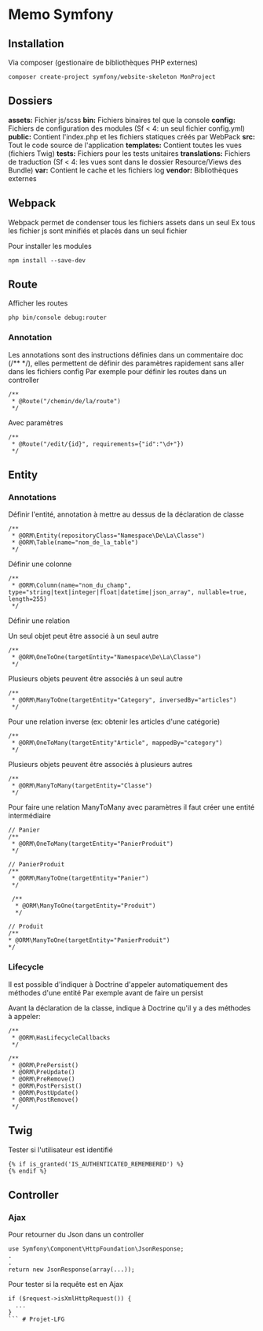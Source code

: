 # Memo Symfony
## Installation
Via composer (gestionaire de bibliothèques PHP externes)
```
composer create-project symfony/website-skeleton MonProject
```

## Dossiers
**assets:** Fichier js/scss
**bin:** Fichiers binaires tel que la console
**config:** Fichiers de configuration des modules (Sf < 4: un seul fichier config.yml)
**public:** Contient l'index.php et les fichiers statiques créés par WebPack
**src:** Tout le code source de l'application
**templates:** Contient toutes les vues (fichiers Twig)
**tests:** Fichiers pour les tests unitaires
**translations:** Fichiers de traduction (Sf < 4: les vues sont dans le dossier Resource/Views des Bundle)
**var:** Contient le cache et les fichiers log
**vendor:** Bibliothèques externes

## Webpack
Webpack permet de condenser tous les fichiers assets dans un seul
Ex tous les fichier js sont minifiés et placés dans un seul fichier

Pour installer les modules 
```
npm install --save-dev
```

## Route
Afficher les routes
```
php bin/console debug:router
```

### Annotation
Les annotations sont des instructions définies dans un commentaire doc (/** */), elles permettent de définir des paramètres rapidement sans aller dans les fichiers config
Par exemple pour définir les routes dans un controller
```
/**
 * @Route("/chemin/de/la/route")
 */
```
Avec paramètres
```
/**
 * @Route("/edit/{id}", requirements={"id":"\d+"})
 */
```

## Entity

### Annotations
Définir l'entité, annotation à mettre au dessus de la déclaration de classe
```
/**
 * @ORM\Entity(repositoryClass="Namespace\De\La\Classe")
 * @ORM\Table(name="nom_de_la_table")
 */
```

Définir une colonne
```
/**
 * @ORM\Column(name="nom_du_champ", type="string|text|integer|float|datetime|json_array", nullable=true, length=255)
 */
```

Définir une relation

Un seul objet peut être associé à un seul autre
```
/**
 * @ORM\OneToOne(targetEntity="Namespace\De\La\Classe")
 */
```

Plusieurs objets peuvent être associés à un seul autre
```
/**
 * @ORM\ManyToOne(targetEntity="Category", inversedBy="articles")
 */
```
Pour une relation inverse (ex: obtenir les articles d'une catégorie)

```
/**
 * @ORM\OneToMany(targetEntity"Article", mappedBy="category")
 */
``` 

Plusieurs objets peuvent être associés à plusieurs autres
```
/**
 * @ORM\ManyToMany(targetEntity="Classe")
 */
```

Pour faire une relation ManyToMany avec paramètres il faut créer une entité intermédiaire
```
// Panier
/**
 * @ORM\OneToMany(targetEntity="PanierProduit")
 */
```
```
// PanierProduit
/**
 * @ORM\ManyToOne(targetEntity="Panier")
 */

 /**
  * @ORM\ManyToOne(targetEntity="Produit")
  */
```
 ```
// Produit
/**
 * @ORM\ManyToOne(targetEntity="PanierProduit")
 */
```

### Lifecycle

Il est possible d'indiquer à Doctrine d'appeler automatiquement des méthodes d'une entité
Par exemple avant de faire un persist

Avant la déclaration de la classe, indique à Doctrine qu'il y a des méthodes à appeler:
```
/**
 * @ORM\HasLifecycleCallbacks
 */
```

```
/**
 * @ORM\PrePersist()
 * @ORM\PreUpdate()
 * @ORM\PreRemove()
 * @ORM\PostPersist()
 * @ORM\PostUpdate()
 * @ORM\PostRemove()
 */
```
## Twig
Tester si l'utilisateur est identifié
```
{% if is_granted('IS_AUTHENTICATED_REMEMBERED') %}
{% endif %}
```

## Controller

### Ajax
Pour retourner du Json dans un controller
```
use Symfony\Component\HttpFoundation\JsonResponse;
.
.
return new JsonResponse(array(...));
```

Pour tester si la requête est en Ajax
```
if ($request->isXmlHttpRequest()) {
  ...
}
``` #   P r o j e t - L F G  
 